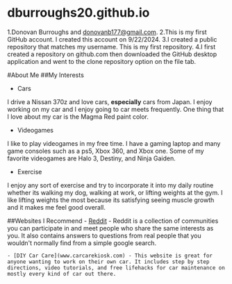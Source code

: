 # dburroughs20.github.io

1.Donovan Burroughs and donovanb177@gmail.com.
2.This is my first GitHub account. I created this account on 9/22/2024.
3.I created a public repository that matches my username. This is my first repository.
4.I first created a repository on github.com then downloaded the GitHub desktop application and went to the clone repository option on the file tab.

#About Me
##My Interests
* Cars
 
I drive a Nissan 370z and love cars, **especially** cars from Japan. 
I enjoy working on my car and I enjoy going to car meets frequently.
 One thing that I love about my car is the Magma Red paint color.

* Videogames

 I like to play videogames in my free time.
I have a gaming laptop and many game consoles such as a ps5, Xbox 360, and Xbox one.
Some of my favorite videogames are Halo 3, Destiny, and Ninja Gaiden.

* Exercise
 
 I enjoy any sort of exercise and try to incorporate it into my daily routine whether its walking my dog, walking at work, or lifting weights at the gym.
 I like lifting weights the most because its satisfying seeing muscle growth and it makes me feel good overall.

##Websites I Recommend
	- [Reddit](www.reddit.com) - Reddit is a collection of communities you can participate in and meet people who share the same interests as you. It also contains answers to questions from real people that you wouldn't normally find from a simple google search. 

	- [DIY Car Care](www.carcarekiosk.com) - This website is great for anyone wanting to work on their own car. It includes step by step directions, video tutorials, and free lifehacks for car maintenance on mostly every kind of car out there.

  
 
